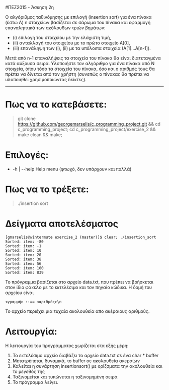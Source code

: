 #ΠΕΖ2015 - Άσκηση 2η

Ο αλγόριθμος ταξινόμησης με επιλογή (insertion sort) για ένα πίνακα (έστω Α)
n στοιχείων βασίζεται σε σάρωμα του πίνακα και εφαρμογή επαναληπτικά των ακόλουθων
τριών βημάτων:

*   (i) επιλογή του στοιχείου με την ελάχιστη τιμή,
*  (ii) ανταλλαγή του στοιχείου με το πρώτο στοιχείο Α[0],
* (iii) επανάληψη των (i), (ii) με τα υπόλοιπα στοιχεία (Α[1]...Α[n-1]).

Μετά από n-1 επαναλήψεις τα στοιχεία του πίνακα θα είναι διατεταγμένα κατά
αύξουσα σειρά. Υλοποιήστε τον αλγόριθμο για ένα πίνακα από Ν στοιχεία, όπου
τόσο τα στοιχεία του πίνακα, όσο και ο αριθμός τους θα πρέπει να δίνεται από
τον χρήστη (συνεπώς ο πίνακας θα πρέπει να υλοποιηθεί χρησιμοποιώντας δείκτες).


----

# Πως να το κατεβάσετε:

> git clone https://github.com/georgemarselis/c_programming_project.git && cd c_programming_project; cd c_programming_project/exercise_2 && make clean && make;

# Επιλογές:
* -h | --help Help menu (φτωχό, δεν υπάρχουν και πολλά)

# Πως να το τρέξετε:

> ./insertion sort

# Δείγματα αποτελέσματος

    [gmarselis@wintermute exercise_2 (master)]$ clear; ./insertion_sort
    Sorted: item: -80
    Sorted: item: -1
    Sorted: item: 10
    Sorted: item: 20
    Sorted: item: 38
    Sorted: item: 56
    Sorted: item: 100
    Sorted: item: 839

Το πρόγραμμα βασίζεται στο αρχείο data.txt, που πρέπει να βρήσκεται στον ίδιο φάκελο
με το εκτελέσιμο και τον πηγαίο κώδικα. Η δομή του αρχείου είναι

    <γραμμή> ::== <αριθμός>\n

Το αρχείο περιέχει μια τυχαία ακολουθεία απο ακέραιους αριθμούς.

# Λειτουργία:

Η λειτουργία του προγράμματος χωρίζεται στα εξής μέρη:

1. Το εκτελέσιμο αρχείο διαβάζει το αρχείο data.txt σε ένα char * buffer
2. Μετατρέπεται, δυναμικά, το buffer σε ακολουθεία ακεραίων
3. Καλείται η συνάρτηση insertionsort() με ορίζσματα την ακολουθεία και το μεγεθός της
4. Ταξινομείται και τυπώνεται η ταξινομημένη σειρά
5. Το πρόγραμμα λείγει.